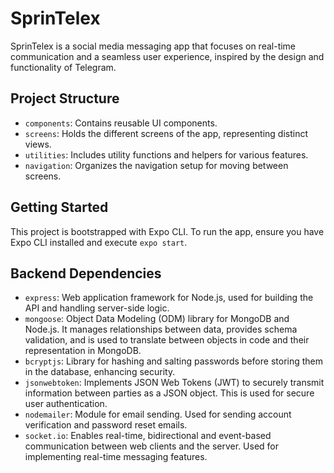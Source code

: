 # SprinTelex

SprinTelex is a social media messaging app that focuses on real-time communication and a seamless user experience, inspired by the design and functionality of Telegram.

## Project Structure

- `components`: Contains reusable UI components.
- `screens`: Holds the different screens of the app, representing distinct views.
- `utilities`: Includes utility functions and helpers for various features.
- `navigation`: Organizes the navigation setup for moving between screens.

## Getting Started

This project is bootstrapped with Expo CLI. To run the app, ensure you have Expo CLI installed and execute `expo start`.

## Backend Dependencies

- `express`: Web application framework for Node.js, used for building the API and handling server-side logic.
- `mongoose`: Object Data Modeling (ODM) library for MongoDB and Node.js. It manages relationships between data, provides schema validation, and is used to translate between objects in code and their representation in MongoDB.
- `bcryptjs`: Library for hashing and salting passwords before storing them in the database, enhancing security.
- `jsonwebtoken`: Implements JSON Web Tokens (JWT) to securely transmit information between parties as a JSON object. This is used for secure user authentication.
- `nodemailer`: Module for email sending. Used for sending account verification and password reset emails.
- `socket.io`: Enables real-time, bidirectional and event-based communication between web clients and the server. Used for implementing real-time messaging features.